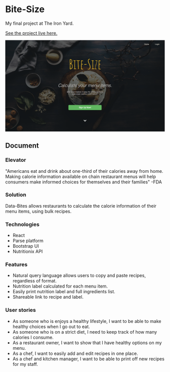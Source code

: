 # Bite-Size

My final project at The Iron Yard.

[See the project live here.](https://arydavani.github.io/recipe-final-project/)

![Home Page](./readme/homepage.png)

## Document

### Elevator

  "Americans eat and drink about one-third of their calories away from home. Making calorie information available on chain restaurant menus will help consumers make informed choices for themselves and their families" -FDA

### Solution

  Data-Bites allows restaurants to calculate the calorie information of their menu items, using bulk recipes.

### Technologies

  - React
  - Parse platform
  - Bootstrap UI
  - Nutritionix API

### Features

  - Natural query language allows users to copy and paste recipes, regardless of format.
  - Nutrition label calculated for each menu item.
  - Easily print nutrition label and full ingredients list.
  - Shareable link to recipe and label.

### User stories

  - As someone who is enjoys a healthy lifestyle, I want to be able to make healthy choices when I go out to eat.
  - As someone who is on a strict diet, I need to keep track of how many calories I consume.
  - As a restaurant owner, I want to show that I have healthy options on my menu.
  - As a chef, I want to easily add and edit recipes in one place.
  - As a chef and kitchen manager, I want to be able to print off new recipes for my staff.
